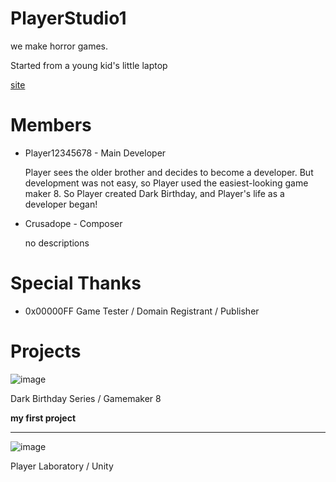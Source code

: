 # PlayerStudio1

we make horror games.

Started from a young kid's little laptop

[site](https://www.playerstudio1.com)

# Members

* Player12345678 - Main Developer

    Player sees the older brother and decides to become a developer.
    But development was not easy, so Player used the easiest-looking game maker 8.
    So Player created Dark Birthday, and Player's life as a developer began!

* Crusadope - Composer

  no descriptions

# Special Thanks

   * 0x00000FF
    Game Tester / Domain Registrant / Publisher

# Projects

![image](https://user-images.githubusercontent.com/81474787/117567972-73bc5600-b0f9-11eb-87d1-8e1e4481b5cd.png)

Dark Birthday Series / Gamemaker 8

**my first project**

---------------------------------------------------------------------------------------------------------------

![image](https://user-images.githubusercontent.com/81474787/117568107-c990fe00-b0f9-11eb-8458-f0852811826f.png)

Player Laboratory / Unity
